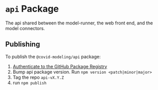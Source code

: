 # `api` Package

The api shared between the model-runner, the web front end, and the model connectors.

## Publishing

To publish the `@covid-modeling/api` package:

1. [Authenticate to the GitHub Package Registry](https://help.github.com/en/packages/using-github-packages-with-your-projects-ecosystem/configuring-npm-for-use-with-github-packages)
2. Bump api package version. Run `npm version <patch|minor|major>`
3. Tag the repo `api-vX.Y.Z`
4. run `npm publish`
